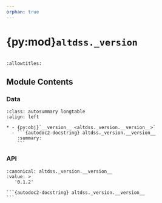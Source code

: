 ```yaml
---
orphan: true
---
```


# {py:mod}`altdss._version`

```{py:module} altdss._version
```

```{autodoc2-docstring} altdss._version
:allowtitles:
```

## Module Contents

### Data

````{list-table}
:class: autosummary longtable
:align: left

* - {py:obj}`__version__ <altdss._version.__version__>`
  - ```{autodoc2-docstring} altdss._version.__version__
    :summary:
    ```
````

### API

````{py:data} __version__
:canonical: altdss._version.__version__
:value: >
   '0.1.2'

```{autodoc2-docstring} altdss._version.__version__
```

````
